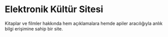 # Elektronik Kültür Sitesi
Kitaplar ve filmler hakkında hem açıklamalara hemde apiler aracılığıyla anlık bilgi erişimine sahip bir site.
